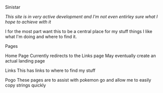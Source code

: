 Sinistar

*This site is in very active development and I'm not even entirley sure what I hope to achieve with it*

I for the most part want this to be a central place for my stuff things I like what I'm doing and where to find it.


Pages

Home Page
Currently redirects to the Links page
May eventually create an actual landing page

Links
This has links to where to find my stuff

Pogo
These pages are to assist with pokemon go and allow me to easily copy strings quickly
